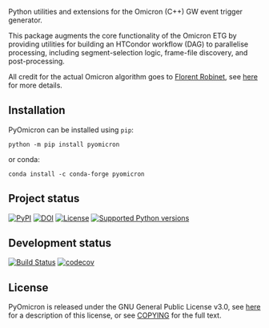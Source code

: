 Python utilities and extensions for the Omicron (C++) GW event trigger generator.

This package augments the core functionality of the Omicron ETG by providing utilities for building an HTCondor workflow (DAG) to parallelise processing, including segment-selection logic, frame-file discovery, and post-processing.

All credit for the actual Omicron algorithm goes to [Florent Robinet](//github.com/FlorentRobinet/), see [here](http://virgo.in2p3.fr/GWOLLUM/v2r2/index.html?Main) for more details.

## Installation

PyOmicron can be installed using `pip`:

```shell
python -m pip install pyomicron
```

or conda:

```shell
conda install -c conda-forge pyomicron
```

## Project status

[![PyPI](https://badge.fury.io/py/pyomicron.svg)](http://badge.fury.io/py/pyomicron)
[![DOI](https://zenodo.org/badge/53675102.svg)](https://zenodo.org/badge/latestdoi/53675102)
[![License](https://img.shields.io/pypi/l/pyomicron.svg)](https://choosealicense.com/licenses/gpl-3.0/)
[![Supported Python versions](https://img.shields.io/pypi/pyversions/pyomicron.svg)](https://pypi.org/project/pyomicron/)

## Development status

[![Build Status](https://travis-ci.org/gwpy/pyomicron.svg?branch=master)](https://travis-ci.org/gwpy/pyomicron)
[![codecov](https://codecov.io/gh/gwpy/pyomicron/branch/master/graph/badge.svg)](https://codecov.io/gh/gwpy/pyomicron)

## License

PyOmicron is released under the GNU General Public License v3.0, see [here](https://choosealicense.com/licenses/gpl-3.0/) for a description of this license, or see [COPYING](https://github.com/gwpy/pyomicron/blob/master/COPYING) for the full text.

